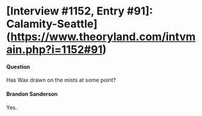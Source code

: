 # [Interview #1152, Entry #91]: Calamity-Seattle](https://www.theoryland.com/intvmain.php?i=1152#91)

#### Question

Has Wax drawn on the mists at some point?

#### Brandon Sanderson

Yes.

